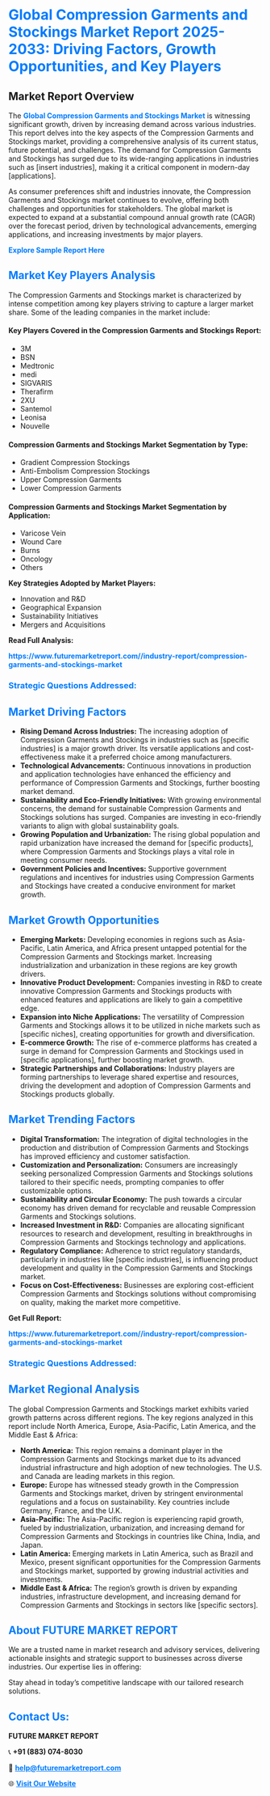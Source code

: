 <h1 style="color: #007BFF;">Global Compression Garments and Stockings Market Report 2025-2033: Driving Factors, Growth Opportunities, and Key Players</h1>

<section id="overview">
<h2>Market Report Overview</h2>
<p>The <a href="https://www.futuremarketreport.com//industry-report/compression-garments-and-stockings-market" style="color: #007BFF; text-decoration: none;"><strong>Global Compression Garments and Stockings Market</strong></a> is witnessing significant growth, driven by increasing demand across various industries. This report delves into the key aspects of the Compression Garments and Stockings market, providing a comprehensive analysis of its current status, future potential, and challenges. The demand for Compression Garments and Stockings has surged due to its wide-ranging applications in industries such as [insert industries], making it a critical component in modern-day [applications].</p>
<p>As consumer preferences shift and industries innovate, the Compression Garments and Stockings market continues to evolve, offering both challenges and opportunities for stakeholders. The global market is expected to expand at a substantial compound annual growth rate (CAGR) over the forecast period, driven by technological advancements, emerging applications, and increasing investments by major players.</p>
</section>

<section id="overview">
<p><a href="https://www.futuremarketreport.com//request-sample/reportId=54306" style="color: #007BFF; text-decoration: none;"><strong>Explore Sample Report Here</strong></a></p>
</section>

<section id="key-players">
<h2 style="color: #007BFF;">Market Key Players Analysis</h2>
<p>The Compression Garments and Stockings market is characterized by intense competition among key players striving to capture a larger market share. Some of the leading companies in the market include:</p>
<h4>Key Players Covered in the Compression Garments and Stockings Report:</h4>
<ul><li>3M</li><li>BSN</li><li>Medtronic</li><li>medi</li><li>SIGVARIS</li><li>Therafirm</li><li>2XU</li><li>Santemol</li><li>Leonisa</li><li>Nouvelle</li></ul>
<h4>Compression Garments and Stockings Market Segmentation by Type:</h4>
<ul><li>Gradient Compression Stockings</li><li>Anti-Embolism Compression Stockings</li><li>Upper Compression Garments</li><li>Lower Compression Garments</li></ul>

<h4>Compression Garments and Stockings Market Segmentation by Application:</h4>
<ul><li>Varicose Vein</li><li>Wound Care</li><li>Burns</li><li>Oncology</li><li>Others</li></ul>
<p><strong>Key Strategies Adopted by Market Players:</strong></p>
<ul>
<li>Innovation and R&D</li>
<li>Geographical Expansion</li>
<li>Sustainability Initiatives</li>
<li>Mergers and Acquisitions</li>
</ul>
</section>

<section>
<p><strong>Read Full Analysis: </strong></p><a href="https://www.futuremarketreport.com//industry-report/compression-garments-and-stockings-market" style="color: #007BFF; text-decoration: none;"><strong>https://www.futuremarketreport.com//industry-report/compression-garments-and-stockings-market</strong></a>
<h3 style="color: #007BFF;">Strategic Questions Addressed:</h3>
</section>

<section id="driving-factors">
<h2 style="color: #007BFF;">Market Driving Factors</h2>
<ul>
<li><strong>Rising Demand Across Industries:</strong> The increasing adoption of Compression Garments and Stockings in industries such as [specific industries] is a major growth driver. Its versatile applications and cost-effectiveness make it a preferred choice among manufacturers.</li>
<li><strong>Technological Advancements:</strong> Continuous innovations in production and application technologies have enhanced the efficiency and performance of Compression Garments and Stockings, further boosting market demand.</li>
<li><strong>Sustainability and Eco-Friendly Initiatives:</strong> With growing environmental concerns, the demand for sustainable Compression Garments and Stockings solutions has surged. Companies are investing in eco-friendly variants to align with global sustainability goals.</li>
<li><strong>Growing Population and Urbanization:</strong> The rising global population and rapid urbanization have increased the demand for [specific products], where Compression Garments and Stockings plays a vital role in meeting consumer needs.</li>
<li><strong>Government Policies and Incentives:</strong> Supportive government regulations and incentives for industries using Compression Garments and Stockings have created a conducive environment for market growth.</li>
</ul>
</section>

<section id="growth-opportunities">
<h2 style="color: #007BFF;">Market Growth Opportunities</h2>
<ul>
<li><strong>Emerging Markets:</strong> Developing economies in regions such as Asia-Pacific, Latin America, and Africa present untapped potential for the Compression Garments and Stockings market. Increasing industrialization and urbanization in these regions are key growth drivers.</li>
<li><strong>Innovative Product Development:</strong> Companies investing in R&D to create innovative Compression Garments and Stockings products with enhanced features and applications are likely to gain a competitive edge.</li>
<li><strong>Expansion into Niche Applications:</strong> The versatility of Compression Garments and Stockings allows it to be utilized in niche markets such as [specific niches], creating opportunities for growth and diversification.</li>
<li><strong>E-commerce Growth:</strong> The rise of e-commerce platforms has created a surge in demand for Compression Garments and Stockings used in [specific applications], further boosting market growth.</li>
<li><strong>Strategic Partnerships and Collaborations:</strong> Industry players are forming partnerships to leverage shared expertise and resources, driving the development and adoption of Compression Garments and Stockings products globally.</li>
</ul>
</section>

<section id="trending-factors">
<h2 style="color: #007BFF;">Market Trending Factors</h2>
<ul>
<li><strong>Digital Transformation:</strong> The integration of digital technologies in the production and distribution of Compression Garments and Stockings has improved efficiency and customer satisfaction.</li>
<li><strong>Customization and Personalization:</strong> Consumers are increasingly seeking personalized Compression Garments and Stockings solutions tailored to their specific needs, prompting companies to offer customizable options.</li>
<li><strong>Sustainability and Circular Economy:</strong> The push towards a circular economy has driven demand for recyclable and reusable Compression Garments and Stockings solutions.</li>
<li><strong>Increased Investment in R&D:</strong> Companies are allocating significant resources to research and development, resulting in breakthroughs in Compression Garments and Stockings technology and applications.</li>
<li><strong>Regulatory Compliance:</strong> Adherence to strict regulatory standards, particularly in industries like [specific industries], is influencing product development and quality in the Compression Garments and Stockings market.</li>
<li><strong>Focus on Cost-Effectiveness:</strong> Businesses are exploring cost-efficient Compression Garments and Stockings solutions without compromising on quality, making the market more competitive.</li>
</ul>
</section>

<section>
<p><strong>Get Full Report: </strong></p><a href="https://www.futuremarketreport.com//industry-report/compression-garments-and-stockings-market" style="color: #007BFF; text-decoration: none;"><strong>https://www.futuremarketreport.com//industry-report/compression-garments-and-stockings-market</strong></a>
<h3 style="color: #007BFF;">Strategic Questions Addressed:</h3>
</section>


<section id="regional-analysis">
<h2 style="color: #007BFF;">Market Regional Analysis</h2>
<p>The global Compression Garments and Stockings market exhibits varied growth patterns across different regions. The key regions analyzed in this report include North America, Europe, Asia-Pacific, Latin America, and the Middle East & Africa:</p>
<ul>
<li><strong>North America:</strong> This region remains a dominant player in the Compression Garments and Stockings market due to its advanced industrial infrastructure and high adoption of new technologies. The U.S. and Canada are leading markets in this region.</li>
<li><strong>Europe:</strong> Europe has witnessed steady growth in the Compression Garments and Stockings market, driven by stringent environmental regulations and a focus on sustainability. Key countries include Germany, France, and the U.K.</li>
<li><strong>Asia-Pacific:</strong> The Asia-Pacific region is experiencing rapid growth, fueled by industrialization, urbanization, and increasing demand for Compression Garments and Stockings in countries like China, India, and Japan.</li>
<li><strong>Latin America:</strong> Emerging markets in Latin America, such as Brazil and Mexico, present significant opportunities for the Compression Garments and Stockings market, supported by growing industrial activities and investments.</li>
<li><strong>Middle East & Africa:</strong> The region’s growth is driven by expanding industries, infrastructure development, and increasing demand for Compression Garments and Stockings in sectors like [specific sectors].</li>
</ul>
</section>

<footer>
<h2 style="color: #007BFF;">About FUTURE MARKET REPORT</h2>
<p>We are a trusted name in market research and advisory services, delivering actionable insights and strategic support to businesses across diverse industries. Our expertise lies in offering:</p>

<p>Stay ahead in today’s competitive landscape with our tailored research solutions.</p>

<h2 style="color: #007BFF;">Contact Us:</h2>
<p><strong>FUTURE MARKET REPORT</strong></p>
<p>📞 <strong>+91 (883) 074-8030</strong></p>
<p>📧 <strong><a href="mailto:help@futuremarketreport.com" style="color: #007BFF;">help@futuremarketreport.com</a></strong></p>
<p>🌐 <strong><a href="https://www.futuremarketreport.com/" style="color: #007BFF;">Visit Our Website</a></strong></p>
</footer>